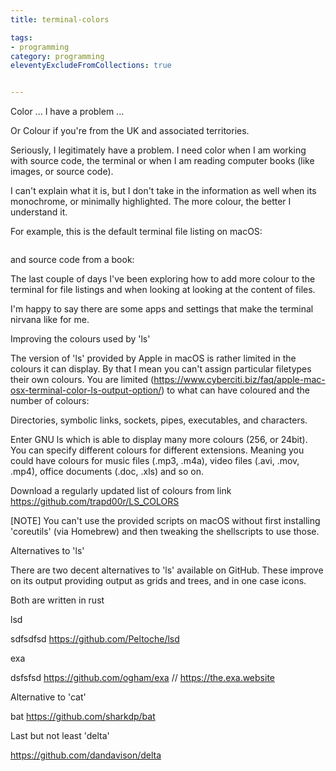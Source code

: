 ```yaml
---
title: terminal-colors

tags:
- programming
category: programming
eleventyExcludeFromCollections: true


---
```


Color ... I have a problem ...

Or Colour if you're from the UK and associated territories.

Seriously, I legitimately have a problem. I need color when I am working with source code, the terminal or when I am reading computer books (like images, or source code).

I can't explain what it is, but I don't take in the information as well when its monochrome, or minimally highlighted. The more colour, the better I understand it.

For example, this is the default terminal file listing on macOS:

<image of directory listing and source code without highlighting>

and source code from a book:

<source code without highlighting>

The last couple of days I've been exploring how to add more colour to the terminal for file listings and when looking at looking at the content of files.

I'm happy to say there are some apps and settings that make the terminal nirvana like for me.

Improving the colours used by 'ls'

The version of 'ls' provided by Apple in macOS is rather limited in the colours it can display. By that I mean you can't assign particular filetypes their own colours. You are limited (https://www.cyberciti.biz/faq/apple-mac-osx-terminal-color-ls-output-option/) to what can have coloured and the number of colours:

Directories, symbolic links, sockets, pipes, executables, and characters.

Enter GNU ls which is able to display many more colours (256, or 24bit). You can specify different colours for different extensions. Meaning you could have colours for music files (.mp3, .m4a), video files (.avi, .mov, .mp4), office documents (.doc, .xls) and so on.

<sample of ls with tweaked LS_COLOR>

Download a regularly updated list of colours from link https://github.com/trapd00r/LS_COLORS

[NOTE] You can't use the provided scripts on macOS without first installing 'coreutils' (via Homebrew) and then tweaking the shellscripts to use those.

Alternatives to 'ls'

There are two decent alternatives to 'ls' available on GitHub. These improve on its output providing output as grids and trees, and in one case icons.

Both are written in rust

lsd

sdfsdfsd  https://github.com/Peltoche/lsd

exa

dsfsfsd  https://github.com/ogham/exa // https://the.exa.website

Alternative to 'cat'

bat https://github.com/sharkdp/bat

Last but not least 'delta'

https://github.com/dandavison/delta


